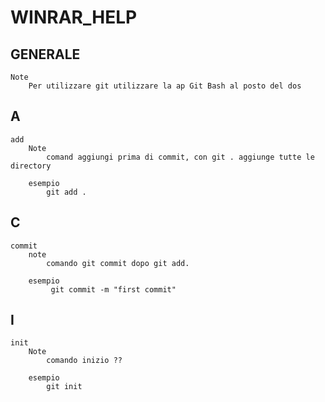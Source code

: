 # WINRAR_HELP

## GENERALE
    Note
        Per utilizzare git utilizzare la ap Git Bash al posto del dos


## A
    add
        Note
            comand aggiungi prima di commit, con git . aggiunge tutte le directory

        esempio
            git add .
## C
    commit
        note
            comando git commit dopo git add.

        esempio
             git commit -m "first commit"


 ## I
    init
        Note
            comando inizio ??

        esempio
            git init

